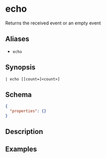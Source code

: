 # echo

Returns the received event or an empty event
## Aliases

* `echo`

## Synopsis

```shell
| echo [[count=]<count>]
```

## Schema

```json
{
  "properties": {}
}
```

## Description

## Examples
